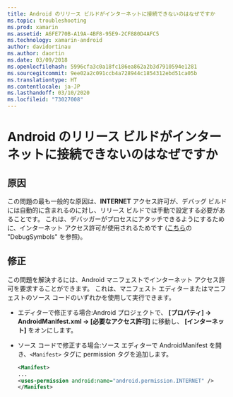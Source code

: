 ```yaml
---
title: Android のリリース ビルドがインターネットに接続できないのはなぜですか
ms.topic: troubleshooting
ms.prod: xamarin
ms.assetid: A6FE770B-A19A-4BF8-95E9-2CF880D4AFC5
ms.technology: xamarin-android
author: davidortinau
ms.author: daortin
ms.date: 03/09/2018
ms.openlocfilehash: 5996cfa3c0a18fc186ea862a2b3d7910594e1281
ms.sourcegitcommit: 9ee02a2c091ccb4a728944c1854312ebd51ca05b
ms.translationtype: HT
ms.contentlocale: ja-JP
ms.lasthandoff: 03/10/2020
ms.locfileid: "73027008"
---
```

# <a name="why-cant-my-android-release-build-connect-to-the-internet"></a>Android のリリース ビルドがインターネットに接続できないのはなぜですか

## <a name="cause"></a>原因

この問題の最も一般的な原因は、**INTERNET** アクセス許可が、デバッグ ビルドには自動的に含まれるのに対し、リリース ビルドでは手動で設定する必要があることです。 これは、デバッガーがプロセスにアタッチできるようにするために、インターネット アクセス許可が使用されるためです ([こちら](~/android/deploy-test/building-apps/build-process.md)の "DebugSymbols" を参照)。

## <a name="fix"></a>修正

この問題を解決するには、Android マニフェストでインターネット アクセス許可を要求することができます。 これは、マニフェスト エディターまたはマニフェストのソース コードのいずれかを使用して実行できます。

- エディターで修正する場合:Android プロジェクトで、 **[プロパティ] -> AndroidManifest.xml -> [必要なアクセス許可]** に移動し、 **[インターネット]** をオンにします。

- ソース コードで修正する場合:ソース エディターで AndroidManifest を開き、`<Manifest>` タグに permission タグを追加します。

    ```xml
    <Manifest>
    ...
    <uses-permission android:name="android.permission.INTERNET" />
    </Manifest>
    ```
